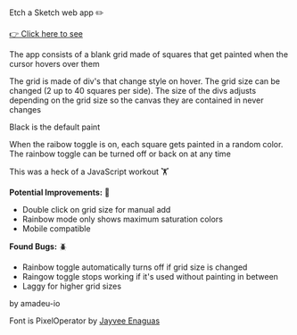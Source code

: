Etch a Sketch web app ✏️

<a href='https://amadeu-io.github.io/Etch-a-Sketch'>👉 Click here to see</a>

The app consists of a blank grid made of squares that get painted when the cursor 
hovers over them

The grid is made of div's that change style on hover. The grid size can be changed (2 up to 40 squares per side). The size of the divs adjusts depending on the grid size so the canvas they are contained in never changes

Black is the default paint

When the raibow toggle is on, each square gets painted in a random color. The rainbow toggle can 
be turned off or back on at any time

This was a heck of a JavaScript workout 🏋️

<b>Potential Improvements:</b> 💪

 - Double click on grid size for manual add
 - Rainbow mode only shows maximum saturation colors
 - Mobile compatible

<b>Found Bugs:</b> 🪲

 - Rainbow toggle automatically turns off if grid size is changed
 - Raingow toggle stops working if it's used without painting in between
 - Laggy for higher grid sizes

by amadeu-io

Font is PixelOperator by <a href='https://www.dafont.com/es/jayvee-d-enaguas.d2725'>Jayvee Enaguas</a>
